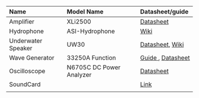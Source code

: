 | Name               | Model Name               | Datasheet/guide                                                                           |
| :----------------- | :----------------------- | :---------------------------------------------------------------------------------------- |
| Amplifier          | XLi2500                  | [Datasheet](_\amplifier.pdf)                                                                 |
| Hydrophone         | ASI-Hydrophone           | [Wiki](_\as1_hydrophone_wiki.md)                                                             |
| Underwater Speaker | UW30                     | [Datasheet](_\speakerDS.pdf), [Wiki](_\[speaker_wiki_revised.md](_\as1_hydrophone_wiki.md).md) |
| Wave Generator     | 33250A Function          | [Guide ](_\wavegeneratorguide.pdf), [Datasheet](_\Waveform-generator-datasheet.pdf)           |
| Oscilloscope       | N6705C DC Power Analyzer | [Datasheet](_\TEKTRONIX-TDS3024B-Datasheet.pdf)                                              |
| SoundCard          |                          | [Link](https://www.startech.com/en-dk/cards-adapters/icusbaudio2d)                           |
|                    |                          |                                                                                           |
